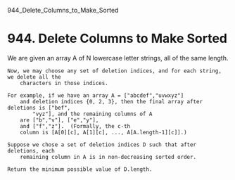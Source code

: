 944_Delete_Columns_to_Make_Sorted
# 944. Delete Columns to Make Sorted

We are given an array A of N lowercase letter strings, all of
        the same length.

    Now, we may choose any set of deletion indices, and for each string, we delete all the
        characters in those indices.

    For example, if we have an array A = ["abcdef","uvwxyz"]
        and deletion indices {0, 2, 3}, then the final array after deletions is ["bef",
            "vyz"], and the remaining columns of A
        are ["b","v"], ["e","y"],
        and ["f","z"].  (Formally, the c-th
        column is [A[0][c], A[1][c], ..., A[A.length-1][c]].)

    Suppose we chose a set of deletion indices D such that after deletions, each
        remaining column in A is in non-decreasing sorted order.

    Return the minimum possible value of D.length.